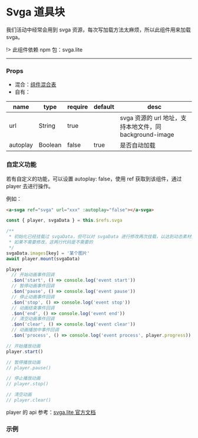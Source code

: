 # Svga 道具块

我们活动中经常会用到 svga 资源，每次写加载方法太麻烦，所以此组件用来加载 svga。

!> 此组件依赖 npm 包：svga.lite

---

### Props

- 混合：[组件混合表](docs/components/mixins/Components.md)
- 自有：

| name     | type    | require | default | desc                                                    |
| -------- | ------- | ------- | ------- | ------------------------------------------------------- |
| url      | String  | true    |         | svga 资源的 url 地址，支持本地文件，同 background-image |
| autoplay | Boolean | false   | true    | 是否自动加载                                            |

### 自定义功能

若有自定义的功能，可以设置 autoplay: false，使用 ref 获取到该组件，通过 player 去进行操作。

例如：

```html
<a-svga ref="svga" url="xxx" :autoplay="false"></a-svga>
```

```js
const { player, svgaData } = this.$refs.svga

/**
 * 初始化已经挂载过 svgaData，但可以对 svgaData 进行修改再次挂载，以达到动态素材的效果
 * 如果不需要修改，这两行代码是不需要的
 */
svgaData.images[key] = '某个图片'
await player.mount(svgaData)

player
  // 开始动画事件回调
  .$on('start', () => console.log('event start'))
  // 暂停动画事件回调
  .$on('pause', () => console.log('event pause'))
  // 停止动画事件回调
  .$on('stop', () => console.log('event stop'))
  // 动画结束事件回调
  .$on('end', () => console.log('event end'))
  // 清空动画事件回调
  .$on('clear', () => console.log('event clear'))
  // 动画播放中事件回调
  .$on('process', () => console.log('event process', player.progress))

// 开始播放动画
player.start()

// 暂停播放动画
// player.pause()

// 停止播放动画
// player.stop()

// 清空动画
// player.clear()
```

player 的 api 参考：[svga.lite 官方文档](https://github.com/svga/SVGAPlayer-Web-Lite)

### 示例

<vuep template="#example" :options="{ theme: 'neo' }"></vuep>

<script v-pre type="text/x-template" id="example">
<template>
  <a-section w="250px" h="200px" bg-c="#ddd">
    <a-svga pl="0" pt="0" w="100px" h="100px" url="https://svga.io/assets/svga/index-response.svga"></a-svga>
    <a-svga pr="0" pt="0" w="100px" h="100px" url="https://svga.io/assets/svga/index-response.svga"></a-svga>
  </a-section>
</template>

<script>
  export default {}
</script>
</script>
